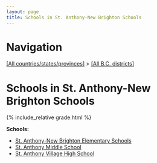 ```yaml
---
layout: page
title: Schools in St. Anthony-New Brighton Schools
---
```

# Navigation

[[All countries/states/provinces]](../..) > [[All B.C. districts]](..)

# Schools in St. Anthony-New Brighton Schools

{% include_relative grade.html %}

**Schools:**

- [St. Anthony-New Brighton Elementary Schools](St._Anthony-New_Brighton_Elementary_Schools.md)
- [St. Anthony Middle School](St._Anthony_Middle_School.md)
- [St. Anthony Village High School](St._Anthony_Village_High_School.md)
